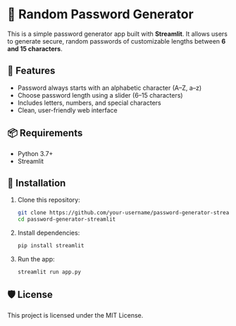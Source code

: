 # 🔐 Random Password Generator

This is a simple password generator app built with **Streamlit**. It allows users to generate secure, random passwords of customizable lengths between **6 and 15 characters**.

## 🚀 Features

- Password always starts with an alphabetic character (A–Z, a–z)
- Choose password length using a slider (6–15 characters)
- Includes letters, numbers, and special characters
- Clean, user-friendly web interface

## 📦 Requirements

- Python 3.7+
- Streamlit

## 🔧 Installation

1. Clone this repository:
    ```bash
    git clone https://github.com/your-username/password-generator-streamlit.git
    cd password-generator-streamlit
    ```

2. Install dependencies:
    ```bash
    pip install streamlit
    ```

3. Run the app:
    ```bash
    streamlit run app.py
    ```

## 🛡️ License

This project is licensed under the MIT License.
